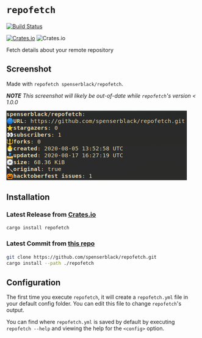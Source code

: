 # `repofetch`

[![Build Status](https://travis-ci.com/spenserblack/repofetch.svg?branch=master)](https://travis-ci.com/spenserblack/repofetch)

[![Crates.io](https://img.shields.io/crates/v/repofetch?logo=rust)](https://crates.io/crates/repofetch)
![Crates.io](https://img.shields.io/crates/d/repofetch?logo=rust)

Fetch details about your remote repository

## Screenshot

Made with `repofetch spenserblack/repofetch`.

*__NOTE__ This screenshot will likely be out-of-date while `repofetch`'s version < 1.0.0*

![screenshot](https://github.com/spenserblack/repofetch/blob/master/images/screenshot.png?raw=true)

## Installation

### Latest Release from [Crates.io][crates.io]

```bash
cargo install repofetch
```

### Latest Commit from [this repo](https://github.com/spenserblack/repofetch)

```bash
git clone https://github.com/spenserblack/repofetch.git
cargo install --path ./repofetch
```

## Configuration

The first time you execute `repofetch`, it will create a `repofetch.yml` file in your default
config folder. You can edit this file to change `repofetch`'s output.

You can find where `repofetch.yml` is saved by default by executing `repofetch --help` and viewing
the help for the `<config>` option.

[crates.io]: https://crates.io/crates/repofetch
